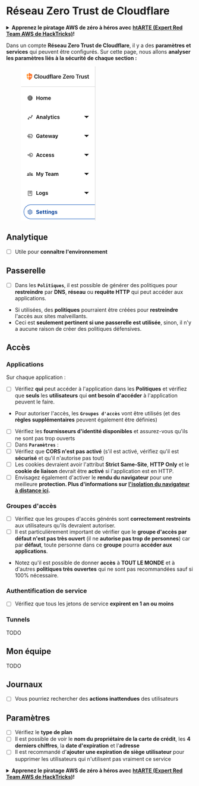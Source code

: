 # Réseau Zero Trust de Cloudflare

<details>

<summary><strong>Apprenez le piratage AWS de zéro à héros avec</strong> <a href="https://training.hacktricks.xyz/courses/arte"><strong>htARTE (Expert Red Team AWS de HackTricks)</strong></a><strong>!</strong></summary>

Autres façons de soutenir HackTricks :

* Si vous souhaitez voir votre **entreprise annoncée dans HackTricks** ou **télécharger HackTricks en PDF**, consultez les [**PLANS D'ABONNEMENT**](https://github.com/sponsors/carlospolop) !
* Obtenez le [**swag officiel PEASS & HackTricks**](https://peass.creator-spring.com)
* Découvrez [**La famille PEASS**](https://opensea.io/collection/the-peass-family), notre collection exclusive de [**NFTs**](https://opensea.io/collection/the-peass-family)
* **Rejoignez le** 💬 [**groupe Discord**](https://discord.gg/hRep4RUj7f) ou le [**groupe Telegram**](https://t.me/peass) ou **suivez** moi sur **Twitter** 🐦 [**@hacktricks\_live**](https://twitter.com/hacktricks\_live)**.**
* **Partagez vos astuces de piratage en soumettant des PR aux** [**HackTricks**](https://github.com/carlospolop/hacktricks) et [**HackTricks Cloud**](https://github.com/carlospolop/hacktricks-cloud) dépôts GitHub.

</details>

Dans un compte **Réseau Zero Trust de Cloudflare**, il y a des **paramètres et services** qui peuvent être configurés. Sur cette page, nous allons **analyser les paramètres liés à la sécurité de chaque section :**

<figure><img src="../../.gitbook/assets/image (206).png" alt=""><figcaption></figcaption></figure>

## Analytique

* [ ] Utile pour **connaître l'environnement**

## **Passerelle**

* [ ] Dans les **`Politiques`**, il est possible de générer des politiques pour **restreindre** par **DNS**, **réseau** ou **requête HTTP** qui peut accéder aux applications.
* Si utilisées, des **politiques** pourraient être créées pour **restreindre** l'accès aux sites malveillants.
* Ceci est **seulement pertinent si une passerelle est utilisée**, sinon, il n'y a aucune raison de créer des politiques défensives.

## Accès

### Applications

Sur chaque application :

* [ ] Vérifiez **qui** peut accéder à l'application dans les **Politiques** et vérifiez que **seuls** les **utilisateurs** qui **ont besoin d'accéder** à l'application peuvent le faire.
* Pour autoriser l'accès, les **`Groupes d'accès`** vont être utilisés (et des **règles supplémentaires** peuvent également être définies)
* [ ] Vérifiez les **fournisseurs d'identité disponibles** et assurez-vous qu'ils ne sont pas trop ouverts
* [ ] Dans **`Paramètres`** :
* [ ] Vérifiez que **CORS n'est pas activé** (s'il est activé, vérifiez qu'il est **sécurisé** et qu'il n'autorise pas tout)
* [ ] Les cookies devraient avoir l'attribut **Strict Same-Site**, **HTTP Only** et le **cookie de liaison** devrait être **activé** si l'application est en HTTP.
* [ ] Envisagez également d'activer le **rendu du navigateur** pour une meilleure **protection. Plus d'informations sur** [**l'isolation du navigateur à distance ici**](https://blog.cloudflare.com/cloudflare-and-remote-browser-isolation/)**.**

### **Groupes d'accès**

* [ ] Vérifiez que les groupes d'accès générés sont **correctement restreints** aux utilisateurs qu'ils devraient autoriser.
* [ ] Il est particulièrement important de vérifier que le **groupe d'accès par défaut n'est pas très ouvert** (il ne **autorise pas trop de personnes**) car par **défaut**, toute personne dans ce **groupe** pourra **accéder aux applications**.
* Notez qu'il est possible de donner **accès** à **TOUT LE MONDE** et à d'autres **politiques très ouvertes** qui ne sont pas recommandées sauf si 100% nécessaire.

### Authentification de service

* [ ] Vérifiez que tous les jetons de service **expirent en 1 an ou moins**

### Tunnels

TODO

## Mon équipe

TODO

## Journaux

* [ ] Vous pourriez rechercher des **actions inattendues** des utilisateurs

## Paramètres

* [ ] Vérifiez le **type de plan**
* [ ] Il est possible de voir le **nom du propriétaire de la carte de crédit**, les **4 derniers chiffres**, la **date d'expiration** et l'**adresse**
* [ ] Il est recommandé d'**ajouter une expiration de siège utilisateur** pour supprimer les utilisateurs qui n'utilisent pas vraiment ce service

<details>

<summary><strong>Apprenez le piratage AWS de zéro à héros avec</strong> <a href="https://training.hacktricks.xyz/courses/arte"><strong>htARTE (Expert Red Team AWS de HackTricks)</strong></a><strong>!</strong></summary>

Autres façons de soutenir HackTricks :

* Si vous souhaitez voir votre **entreprise annoncée dans HackTricks** ou **télécharger HackTricks en PDF**, consultez les [**PLANS D'ABONNEMENT**](https://github.com/sponsors/carlospolop) !
* Obtenez le [**swag officiel PEASS & HackTricks**](https://peass.creator-spring.com)
* Découvrez [**La famille PEASS**](https://opensea.io/collection/the-peass-family), notre collection exclusive de [**NFTs**](https://opensea.io/collection/the-peass-family)
* **Rejoignez le** 💬 [**groupe Discord**](https://discord.gg/hRep4RUj7f) ou le [**groupe Telegram**](https://t.me/peass) ou **suivez** moi sur **Twitter** 🐦 [**@hacktricks\_live**](https://twitter.com/hacktricks\_live)**.**
* **Partagez vos astuces de piratage en soumettant des PR aux** [**HackTricks**](https://github.com/carlospolop/hacktricks) et [**HackTricks Cloud**](https://github.com/carlospolop/hacktricks-cloud) dépôts GitHub.

</details>
